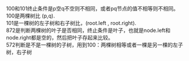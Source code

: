 100和101终止条件是p空q不空则不相同，或者pq节点的值不相等则不相同。  
100是两棵树比 (p,q).     
101是一棵树的左子树和右子树比，(root.left , root.right).    
872是判断两棵树的叶子是否相同，终止条件是叶子，也就是node.left和node.right都是空的，然后把叶子存起来比较。   
572判断是不是一棵树的子树，用到100：两棵树相等或者一棵是另一棵的左子树，右子树
